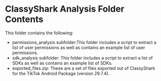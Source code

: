 # ClassyShark Analysis Folder Contents
This folder contains the following: 
- permissions_analysis subfolder:This folder includes a script to extract a list of user permissions as well as contains an example list of user permissions.
- sdk_analysis subfolder: This folder includes a script to extract a list of SDKs as well as contains an example list of SDKs. 
- exported_files.zip: These are a set of files exported out of ClassyShark for the TikTok Android Package (version 29.7.4). 
